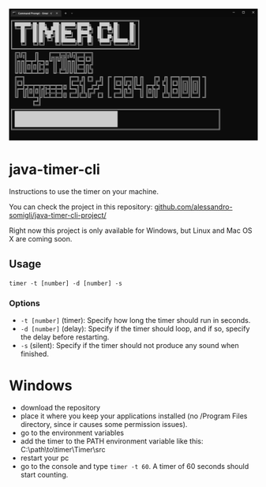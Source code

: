 ![timer preview image](https://github.com/alessandro-somigli/java-timer-cli/blob/main/timer-preview.png?raw=true)

# java-timer-cli
Instructions to use the timer on your machine. 

You can check the project in this repository: [github.com/alessandro-somigli/java-timer-cli-project/](https://github.com/alessandro-somigli/java-timer-cli-project/)

Right now this project is only available for Windows, but Linux and Mac OS X are coming soon.

## Usage
`timer -t [number] -d [number] -s`

### Options
- `-t [number]` (timer): Specify how long the timer should run in seconds.
- `-d [number]` (delay): Specify if the timer should loop, and if so, specify the delay before restarting.
- `-s` (silent): Specify if the timer should not produce any sound when finished.

# Windows
 - download the repository
 - place it where you keep your applications installed (no /Program Files directory, since ir causes some permission issues).
 - go to the environment variables
 - add the timer to the PATH environment variable like this: C:\path\to\timer\Timer\src
 - restart your pc
 - go to the console and type `timer -t 60`. A timer of 60 seconds should start counting.
